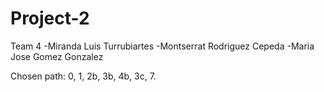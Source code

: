 # Project-2

Team 4 
-Miranda Luis Turrubiartes
-Montserrat Rodriguez Cepeda
-Maria Jose Gomez Gonzalez 

Chosen path: 0, 1, 2b, 3b, 4b, 3c, 7. 
